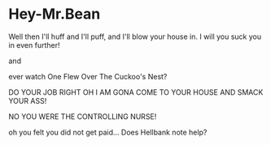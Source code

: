 # Hey-Mr.Bean

Well then I'll huff and I'll puff, and I'll blow your house in. I will you suck you in even further!

and

ever watch One Flew Over The Cuckoo's Nest?

DO YOUR JOB RIGHT OH I AM GONA COME TO YOUR HOUSE AND SMACK YOUR ASS!

NO YOU WERE THE CONTROLLING NURSE!

oh you felt you did not get paid... Does Hellbank note help?
